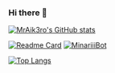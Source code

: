 ### Hi there 👋

<!--
**mraikero-01/mraikero-01** is a ✨ _special_ ✨ repository because its `README.md` (this file) appears on your GitHub profile.

Here are some ideas to get you started:

- 🔭 I’m currently working on ...
- 🌱 I’m currently learning ...
- 👯 I’m looking to collaborate on ...
- 🤔 I’m looking for help with ...
- 💬 Ask me about ...
- 📫 How to reach me: ...
- 😄 Pronouns: ...
- ⚡ Fun fact: ...
-->

[![MrAik3ro's GitHub stats](https://github-readme-stats.vercel.app/api?username=mraikero-01&show_icons=true&theme=radical&count_private=true)](https://github.com/anuraghazra/github-readme-stats)

[![Readme Card](https://github-readme-stats.vercel.app/api/pin/?username=mraikero-01&repo=mraikero-01&show_owner=true)](https://github.com/mraikero-01/mraikero-01)
[![MinariiiBot](https://github-readme-stats.vercel.app/api/pin/?username=mraikero-01&repo=MinariiiBot&show_owner=true)](https://github.com/mraikero-01/MinariiiBot/)


[![Top Langs](https://github-readme-stats.vercel.app/api/top-langs/?username=mraikero-01&layout=compact)](https://github.com/anuraghazra/github-readme-stats)

